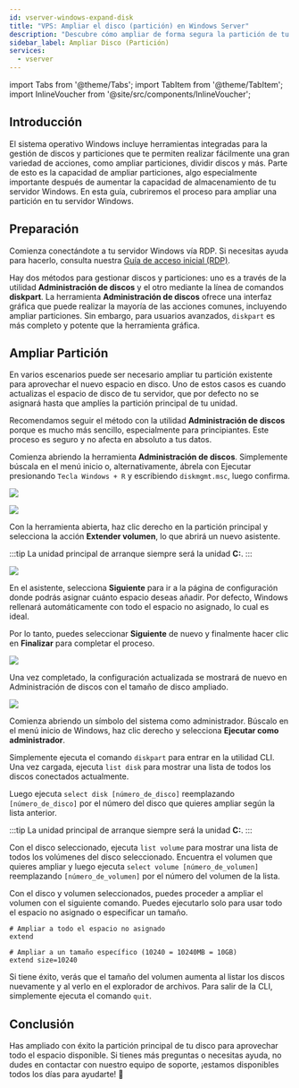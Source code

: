 ```yaml
---
id: vserver-windows-expand-disk
title: "VPS: Ampliar el disco (partición) en Windows Server"
description: "Descubre cómo ampliar de forma segura la partición de tu servidor Windows para aprovechar el nuevo espacio en disco → Aprende más ahora"
sidebar_label: Ampliar Disco (Partición)
services:
  - vserver
---
```


import Tabs from '@theme/Tabs';
import TabItem from '@theme/TabItem';
import InlineVoucher from '@site/src/components/InlineVoucher';

## Introducción

El sistema operativo Windows incluye herramientas integradas para la gestión de discos y particiones que te permiten realizar fácilmente una gran variedad de acciones, como ampliar particiones, dividir discos y más. Parte de esto es la capacidad de ampliar particiones, algo especialmente importante después de aumentar la capacidad de almacenamiento de tu servidor Windows. En esta guía, cubriremos el proceso para ampliar una partición en tu servidor Windows.

<InlineVoucher />

## Preparación

Comienza conectándote a tu servidor Windows vía RDP. Si necesitas ayuda para hacerlo, consulta nuestra [Guía de acceso inicial (RDP)](vserver-windows-userdp.md).

Hay dos métodos para gestionar discos y particiones: uno es a través de la utilidad **Administración de discos** y el otro mediante la línea de comandos **diskpart**. La herramienta **Administración de discos** ofrece una interfaz gráfica que puede realizar la mayoría de las acciones comunes, incluyendo ampliar particiones. Sin embargo, para usuarios avanzados, `diskpart` es más completo y potente que la herramienta gráfica.

## Ampliar Partición

En varios escenarios puede ser necesario ampliar tu partición existente para aprovechar el nuevo espacio en disco. Uno de estos casos es cuando actualizas el espacio de disco de tu servidor, que por defecto no se asignará hasta que amplíes la partición principal de tu unidad.

Recomendamos seguir el método con la utilidad **Administración de discos** porque es mucho más sencillo, especialmente para principiantes. Este proceso es seguro y no afecta en absoluto a tus datos.

<Tabs>
<TabItem value="disk-management" label="Vía Administración de discos (GUI)" default>

Comienza abriendo la herramienta **Administración de discos**. Simplemente búscala en el menú inicio o, alternativamente, ábrela con Ejecutar presionando `Tecla Windows + R` y escribiendo `diskmgmt.msc`, luego confirma.

![](https://screensaver01.zap-hosting.com/index.php/s/xfMexYdrJMr3L6Y/preview)

![](https://screensaver01.zap-hosting.com/index.php/s/gKjkst3H89knLFa/preview)

Con la herramienta abierta, haz clic derecho en la partición principal y selecciona la acción **Extender volumen**, lo que abrirá un nuevo asistente.

:::tip
La unidad principal de arranque siempre será la unidad **C:**.
:::

![](https://screensaver01.zap-hosting.com/index.php/s/nWMStW6T74SrrRe/preview)

En el asistente, selecciona **Siguiente** para ir a la página de configuración donde podrás asignar cuánto espacio deseas añadir. Por defecto, Windows rellenará automáticamente con todo el espacio no asignado, lo cual es ideal.

Por lo tanto, puedes seleccionar **Siguiente** de nuevo y finalmente hacer clic en **Finalizar** para completar el proceso.

![](https://screensaver01.zap-hosting.com/index.php/s/MwRFS8eCHoqBSNt/download)

Una vez completado, la configuración actualizada se mostrará de nuevo en Administración de discos con el tamaño de disco ampliado.

![](https://screensaver01.zap-hosting.com/index.php/s/M46ca4FkeG42AZz/preview)

</TabItem>

<TabItem value="diskpart" label="Vía Diskpart (CLI)">

Comienza abriendo un símbolo del sistema como administrador. Búscalo en el menú inicio de Windows, haz clic derecho y selecciona **Ejecutar como administrador**.

Simplemente ejecuta el comando `diskpart` para entrar en la utilidad CLI. Una vez cargada, ejecuta `list disk` para mostrar una lista de todos los discos conectados actualmente.

Luego ejecuta `select disk [número_de_disco]` reemplazando `[número_de_disco]` por el número del disco que quieres ampliar según la lista anterior.

:::tip
La unidad principal de arranque siempre será la unidad **C:**.
:::

Con el disco seleccionado, ejecuta `list volume` para mostrar una lista de todos los volúmenes del disco seleccionado. Encuentra el volumen que quieres ampliar y luego ejecuta `select volume [número_de_volumen]` reemplazando `[número_de_volumen]` por el número del volumen de la lista.

Con el disco y volumen seleccionados, puedes proceder a ampliar el volumen con el siguiente comando. Puedes ejecutarlo solo para usar todo el espacio no asignado o especificar un tamaño.
```
# Ampliar a todo el espacio no asignado
extend

# Ampliar a un tamaño específico (10240 = 10240MB = 10GB)
extend size=10240
```

Si tiene éxito, verás que el tamaño del volumen aumenta al listar los discos nuevamente y al verlo en el explorador de archivos. Para salir de la CLI, simplemente ejecuta el comando `quit`.

</TabItem>
</Tabs>

## Conclusión

Has ampliado con éxito la partición principal de tu disco para aprovechar todo el espacio disponible. Si tienes más preguntas o necesitas ayuda, no dudes en contactar con nuestro equipo de soporte, ¡estamos disponibles todos los días para ayudarte! 🙂

<InlineVoucher />